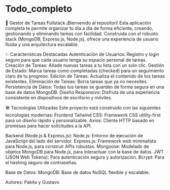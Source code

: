 # Todo_completo
🚀 Gestor de Tareas Fullstack
¡Bienvenido al repositori! Esta aplicación completa te permite organizar tu día a día de forma eficiente, creando, gestionando y eliminando tareas con facilidad. Construida con el robusto stack (MongoDB, Express.js, Node.js), ofrece una experiencia de usuario fluida y una arquitectura escalable.

✨ Características Destacadas
Autenticación de Usuarios: Registro y login seguro para que cada usuario tenga su espacio personal de tareas.
Creación de Tareas: Añade nuevas tareas a tu lista con un solo clic.
Gestión de Estado: Marca tareas como completadas (checked) para un seguimiento claro de tu progreso.
Edición de Tareas: Actualiza el contenido de tus tareas existentes.
Eliminación de Tareas: Borra tareas que ya no necesites.
Persistencia de Datos: Todas tus tareas se guardan de forma segura en una base de datos MongoDB.
Diseño Responsivo: Disfruta de una experiencia consistente en dispositivos de escritorio y móviles.

🛠️ Tecnologías Utilizadas
Este proyecto está construido con las siguientes tecnologías modernas:
Frontend 
Tailwind CSS: Framework CSS utility-first para un diseño rápido y personalizable.
Axios: Cliente HTTP basado en promesas para hacer solicitudes a la API.

Backend (Node.js & Express.js):
Node.js: Entorno de ejecución de JavaScript del lado del servidor.
Express.js: Framework web minimalista para Node.js, para construir APIs robustas.
Mongoose: Modelado de objetos MongoDB para Node.js, para interactuar con la base de datos.
JWT (JSON Web Tokens): Para autenticación segura y autorización.
Bcrypt: Para el hashing seguro de contraseñas.

Base de Datos:
MongoDB: Base de datos NoSQL flexible y escalable.


Autores: Pakita y Gustavo

